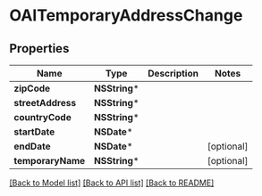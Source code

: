 # OAITemporaryAddressChange

## Properties
Name | Type | Description | Notes
------------ | ------------- | ------------- | -------------
**zipCode** | **NSString*** |  | 
**streetAddress** | **NSString*** |  | 
**countryCode** | **NSString*** |  | 
**startDate** | **NSDate*** |  | 
**endDate** | **NSDate*** |  | [optional] 
**temporaryName** | **NSString*** |  | [optional] 

[[Back to Model list]](../README.md#documentation-for-models) [[Back to API list]](../README.md#documentation-for-api-endpoints) [[Back to README]](../README.md)


